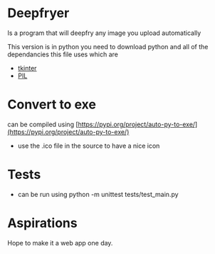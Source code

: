 # Deepfryer
Is a program that will deepfry any image you upload automatically

This version is in python you need to download python and all of the dependancies this file uses which are
- [tkinter](https://docs.python.org/3/library/tkinter.html)
- [PIL](https://pypi.org/project/Pillow/)

# Convert to exe 
can be compiled using [https://pypi.org/project/auto-py-to-exe/](https://pypi.org/project/auto-py-to-exe/)
  - use the .ico file in the source to have a nice icon

# Tests
  - can be run using python -m unittest tests/test_main.py

# Aspirations
Hope to make it a web app one day.
